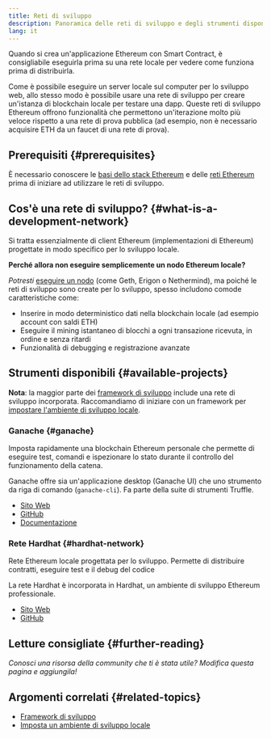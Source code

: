 ```yaml
---
title: Reti di sviluppo
description: Panoramica delle reti di sviluppo e degli strumenti disponibili per creare applicazioni Ethereum.
lang: it
---
```


Quando si crea un'applicazione Ethereum con Smart Contract, è consigliabile eseguirla prima su una rete locale per vedere come funziona prima di distribuirla.

Come è possibile eseguire un server locale sul computer per lo sviluppo web, allo stesso modo è possibile usare una rete di sviluppo per creare un'istanza di blockchain locale per testare una dapp. Queste reti di sviluppo Ethereum offrono funzionalità che permettono un'iterazione molto più veloce rispetto a una rete di prova pubblica (ad esempio, non è necessario acquisire ETH da un faucet di una rete di prova).

## Prerequisiti {#prerequisites}

È necessario conoscere le [basi dello stack Ethereum](/developers/docs/ethereum-stack/) e delle [reti Ethereum](/developers/docs/networks/) prima di iniziare ad utilizzare le reti di sviluppo.

## Cos'è una rete di sviluppo? {#what-is-a-development-network}

Si tratta essenzialmente di client Ethereum (implementazioni di Ethereum) progettate in modo specifico per lo sviluppo locale.

**Perché allora non eseguire semplicemente un nodo Ethereum locale?**

_Potresti_ [eseguire un nodo](/developers/docs/nodes-and-clients/#running-your-own-node) (come Geth, Erigon o Nethermind), ma poiché le reti di sviluppo sono create per lo sviluppo, spesso includono comode caratteristiche come:

- Inserire in modo deterministico dati nella blockchain locale (ad esempio account con saldi ETH)
- Eseguire il mining istantaneo di blocchi a ogni transazione ricevuta, in ordine e senza ritardi
- Funzionalità di debugging e registrazione avanzate

## Strumenti disponibili {#available-projects}

**Nota**: la maggior parte dei [framework di sviluppo](/developers/docs/frameworks/) include una rete di sviluppo incorporata. Raccomandiamo di iniziare con un framework per [impostare l'ambiente di sviluppo locale](/developers/local-environment/).

### Ganache {#ganache}

Imposta rapidamente una blockchain Ethereum personale che permette di eseguire test, comandi e ispezionare lo stato durante il controllo del funzionamento della catena.

Ganache offre sia un'applicazione desktop (Ganache UI) che uno strumento da riga di comando (`ganache-cli`). Fa parte della suite di strumenti Truffle.

- [Sito Web](https://www.trufflesuite.com/ganache)
- [GitHub](https://github.com/trufflesuite/ganache)
- [Documentazione](https://www.trufflesuite.com/docs/ganache/overview)

### Rete Hardhat {#hardhat-network}

Rete Ethereum locale progettata per lo sviluppo. Permette di distribuire contratti, eseguire test e il debug del codice

La rete Hardhat è incorporata in Hardhat, un ambiente di sviluppo Ethereum professionale.

- [Sito Web](https://hardhat.org/)
- [GitHub](https://github.com/nomiclabs/hardhat)

## Letture consigliate {#further-reading}

_Conosci una risorsa della community che ti è stata utile? Modifica questa pagina e aggiungila!_

## Argomenti correlati {#related-topics}

- [Framework di sviluppo](/developers/docs/frameworks/)
- [Imposta un ambiente di sviluppo locale](/developers/local-environment/)
